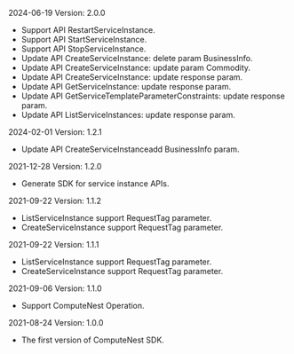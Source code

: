 2024-06-19 Version: 2.0.0
- Support API RestartServiceInstance.
- Support API StartServiceInstance.
- Support API StopServiceInstance.
- Update API CreateServiceInstance: delete param BusinessInfo.
- Update API CreateServiceInstance: update param Commodity.
- Update API CreateServiceInstance: update response param.
- Update API GetServiceInstance: update response param.
- Update API GetServiceTemplateParameterConstraints: update response param.
- Update API ListServiceInstances: update response param.


2024-02-01 Version: 1.2.1
- Update API CreateServiceInstanceadd BusinessInfo param.


2021-12-28 Version: 1.2.0
- Generate SDK for service instance APIs.

2021-09-22 Version: 1.1.2
- ListServiceInstance support RequestTag parameter.
- CreateServiceInstance support RequestTag parameter.

2021-09-22 Version: 1.1.1
- ListServiceInstance support RequestTag parameter.
- CreateServiceInstance support RequestTag parameter.

2021-09-06 Version: 1.1.0
- Support ComputeNest Operation.

2021-08-24 Version: 1.0.0
- The first version of ComputeNest SDK.

